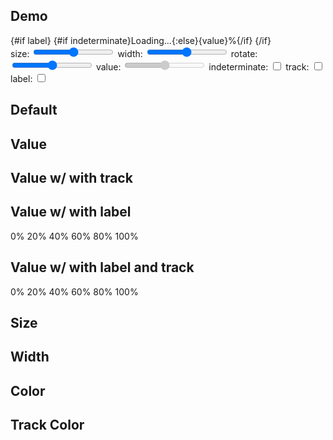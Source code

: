 <script>
  import CircularProgress from '$lib/components/CircularProgress.svelte';
  // import LinearProgress from '$lib/components/LinearProgress.svelte';
  import Preview from '$lib/components/Preview.svelte';
  import Stack from '$lib/components/Stack.svelte';

  let value = 50;
  let size = 40;
  let width = 4;
  let rotate = 0;
  let track = false;
  let indeterminate = true;
  let label = false;
</script>

## Demo

<div class="border border-black/20 rounded bg-white ">
  <Stack horizontal template="1fr auto" items="center" justifyItems="center">
      <CircularProgress
        value={indeterminate ? null : value}
        {size}
        {width}
        {rotate}
        {track}
      >
        {#if label}
          <span class="text-black/50 text-xs">
            {#if indeterminate}Loading...{:else}{value}%{/if}
          </span>
        {/if}
      </CircularProgress>
    <div class="bg-black/5 border-l border-black/20 p-4">
      <label class="block">
        size:
        <input type="range" min={0} max={120} bind:value={size} />
      </label>
      <label class="block">
        width:
        <input type="range" min={0} max={20} bind:value={width} />
      </label>
      <label class="block">
        rotate:
        <input type="range" min={0} max={360} bind:value={rotate} />
      </label>
      <label class="block">
        value:
        <input type="range" min={0} max={100} bind:value disabled={indeterminate} />
      </label>
      <label class="block">
        indeterminate:
        <input type="checkbox" bind:checked={indeterminate} />
      </label>
      <label class="block">
        track:
        <input type="checkbox" bind:checked={track} />
      </label>
      <label class="block">
        label:
        <input type="checkbox" bind:checked={label} />
      </label>
    </div>
  </Stack>
</div>

## Default

  <Preview>
    <CircularProgress />
  </Preview>

## Value

  <Preview>
    <Stack horizontal justify="start" gap={32}>
      <CircularProgress value={0} />
      <CircularProgress value={20} />
      <CircularProgress value={40} />
      <CircularProgress value={60} />
      <CircularProgress value={80} />
      <CircularProgress value={100} />
    </Stack>
  </Preview>

## Value w/ with track

<Preview>
<Stack horizontal justify="start" gap={32}>
<CircularProgress value={0} track />
<CircularProgress value={20} track />
<CircularProgress value={40} track />
<CircularProgress value={60} track />
<CircularProgress value={80} track />
<CircularProgress value={100} track />
</Stack>
</Preview>

## Value w/ with label

<Preview>
<Stack horizontal justify="start" gap={32}>
<CircularProgress value={0}>
<span class="text-black/50 text-xs">0%</span>
</CircularProgress>
<CircularProgress value={20}>
<span class="text-black/50 text-xs">20%</span>
</CircularProgress>
<CircularProgress value={40}>
<span class="text-black/50 text-xs">40%</span>
</CircularProgress>
<CircularProgress value={60}>
<span class="text-black/50 text-xs">60%</span>
</CircularProgress>
<CircularProgress value={80}>
<span class="text-black/50 text-xs">80%</span>
</CircularProgress>
<CircularProgress value={100}>
<span class="text-black/50 text-xs">100%</span>
</CircularProgress>
</Stack>
</Preview>

## Value w/ with label and track

<Preview>
  <Stack horizontal justify="start" gap={32}>
    <CircularProgress value={0} track>
      <span class="text-black/50 text-xs">0%</span>
    </CircularProgress>
    <CircularProgress value={20} track>
      <span class="text-black/50 text-xs">20%</span>
    </CircularProgress>
    <CircularProgress value={40} track>
      <span class="text-black/50 text-xs">40%</span>
    </CircularProgress>
    <CircularProgress value={60} track>
      <span class="text-black/50 text-xs">60%</span>
    </CircularProgress>
    <CircularProgress value={80} track>
      <span class="text-black/50 text-xs">80%</span>
    </CircularProgress>
    <CircularProgress value={100} track>
      <span class="text-black/50 text-xs">100%</span>
    </CircularProgress>
  </Stack>
</Preview>

## Size

<Preview>
  <Stack horizontal justify="start" gap={32}>
    <CircularProgress size={20} />
    <CircularProgress />
    <CircularProgress size={100} />
  </Stack>
</Preview>

## Width

<Preview>
  <Stack horizontal justify="start" gap={32}>
    <CircularProgress width={1} />
    <CircularProgress width={2} />
    <CircularProgress />
    <CircularProgress width={10} />
  </Stack>
</Preview>

## Color

<Preview>
  <Stack horizontal justify="start" gap={32}>
    <CircularProgress class="text-blue-500" />
    <CircularProgress class="text-red-500" />
    <CircularProgress class="text-purple-500" />
    <CircularProgress class="text-green-500" />
    <CircularProgress class="text-orange-500" />
  </Stack>
</Preview>

## Track Color

<Preview>
  <Stack horizontal justify="start" gap={32}>
    <CircularProgress
      class="text-blue-500 [--track-color:theme(colors.blue.100)]"
      track
    />
    <CircularProgress
      class="text-red-500 [--track-color:theme(colors.red.100)]"
      track
    />
    <CircularProgress
      class="text-purple-500 [--track-color:theme(colors.purple.100)]"
      track
    />
    <CircularProgress
      class="text-green-500 [--track-color:theme(colors.green.100)]"
      track
    />
    <CircularProgress
      class="text-orange-500 [--track-color:theme(colors.orange.100)]"
      track
    />
  </Stack>
</Preview>
